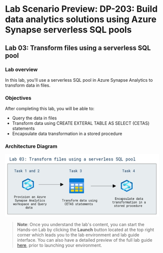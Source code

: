 # Lab Scenario Preview: DP-203: Build data analytics solutions using Azure Synapse serverless SQL pools

## Lab 03: Transform files using a serverless SQL pool

### Lab overview

In this lab, you'll use a serverless SQL pool in Azure Synapse Analytics to transform data in files.

### Objectives
  
After completing this lab, you will be able to:

- Query the data in files
- Transform data using CREATE EXTERAL TABLE AS SELECT (CETAS) statements
- Encapsulate data transformation in a stored procedure


### Architecture Diagram

   ![Azure portal with a cloud shell pane](./media/lab3.png)

>**Note**: Once you understand the lab's content, you can start the Hands-on Lab by clicking the **Launch** button located at the top right corner which leads you to the lab environment and lab guide interface. You can also have a detailed preview of the full lab guide [here](https://experience.cloudlabs.ai/#/labguidepreview/41127a76-14c0-4e3a-bb04-d809647ca2d4), prior to launching your environment.
